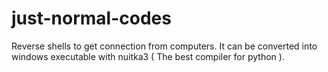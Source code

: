 # just-normal-codes

Reverse shells to get connection from computers. It can be converted into windows executable with nuitka3 ( The best compiler for python ).
